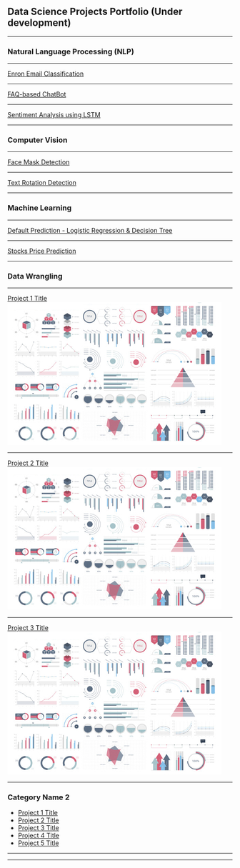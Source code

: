 ## Data Science Projects Portfolio (Under development)

---

### Natural Language Processing (NLP)
---

[Enron Email Classification](/sample_page)

---
[FAQ-based ChatBot](/sample_page)

---
[Sentiment Analysis using LSTM](/sample_page)

---


### Computer Vision
---
[Face Mask Detection](/sample_page)

---
[Text Rotation Detection](/sample_page)

---

### Machine Learning
---
[Default Prediction - Logistic Regression & Decision Tree](/sample_page)

---

[Stocks Price Prediction](/sample_page)

---

### Data Wrangling
---


[Project 1 Title](/sample_page)
<img src="images/dummy_thumbnail.jpg?raw=true"/>

---
[Project 2 Title](/pdf/sample_presentation.pdf)
<img src="images/dummy_thumbnail.jpg?raw=true"/>

---
[Project 3 Title](http://example.com/)
<img src="images/dummy_thumbnail.jpg?raw=true"/>

---

### Category Name 2

- [Project 1 Title](http://example.com/)
- [Project 2 Title](http://example.com/)
- [Project 3 Title](http://example.com/)
- [Project 4 Title](http://example.com/)
- [Project 5 Title](http://example.com/)

---




---
<!-- Remove above link if you don't want to attibute -->
